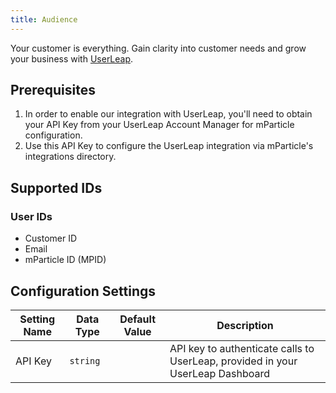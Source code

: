 ```yaml
---
title: Audience
---
```


Your customer is everything. Gain clarity into customer needs and grow your business with [UserLeap](https://userleap.com/).

## Prerequisites 

1.  In order to enable our integration with UserLeap, you'll need to obtain your API Key from your UserLeap Account Manager for mParticle configuration.
2.  Use this API Key to configure the UserLeap integration via mParticle's integrations directory.

## Supported IDs

### User IDs  

* Customer ID
* Email
* mParticle ID (MPID)

## Configuration Settings

Setting Name | Data Type | Default Value | Description 
|---|---|---|---
API Key | `string`| | API key to authenticate calls to UserLeap, provided in your UserLeap Dashboard

